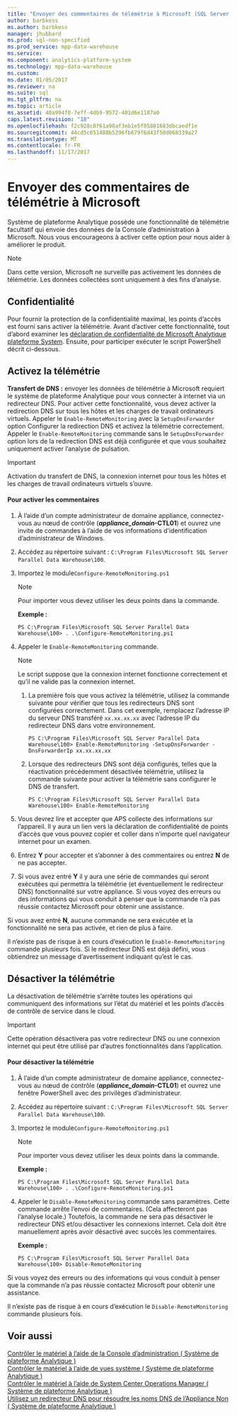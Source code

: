 ```yaml
---
title: "Envoyer des commentaires de télémétrie à Microsoft (SQL Server PDW)"
author: barbkess
ms.author: barbkess
manager: jhubbard
ms.prod: sql-non-specified
ms.prod_service: mpp-data-warehouse
ms.service: 
ms.component: analytics-platform-system
ms.technology: mpp-data-warehouse
ms.custom: 
ms.date: 01/05/2017
ms.reviewer: na
ms.suite: sql
ms.tgt_pltfrm: na
ms.topic: article
ms.assetid: 40a994f0-7eff-4db9-9572-401d6e1187a0
caps.latest.revision: "18"
ms.openlocfilehash: f2c928c8f61a98af3eb1e5f05881683dbcaedf1e
ms.sourcegitcommit: 44cd5c651488b5296fb679f6d43f50d068339a27
ms.translationtype: MT
ms.contentlocale: fr-FR
ms.lasthandoff: 11/17/2017
---
```

# <a name="send-telemetry-feedback-to-microsoft"></a>Envoyer des commentaires de télémétrie à Microsoft
Système de plateforme Analytique possède une fonctionnalité de télémétrie facultatif qui envoie des données de la Console d’administration à Microsoft. Nous vous encourageons à activer cette option pour nous aider à améliorer le produit.  
  
> [!NOTE]  
> Dans cette version, Microsoft ne surveille pas activement les données de télémétrie. Les données collectées sont uniquement à des fins d’analyse.  
  
## <a name="privacy"></a>Confidentialité  
Pour fournir la protection de la confidentialité maximal, les points d’accès est fourni sans activer la télémétrie. Avant d’activer cette fonctionnalité, tout d’abord examiner les [déclaration de confidentialité de Microsoft Analytique plateforme System](http://go.microsoft.com/fwlink/?LinkId=400902). Ensuite, pour participer exécuter le script PowerShell décrit ci-dessous.  
  
## <a name="enable"></a>Activez la télémétrie  
**Transfert de DNS :** envoyer les données de télémétrie à Microsoft requiert le système de plateforme Analytique pour vous connecter à internet via un redirecteur DNS. Pour activer cette fonctionnalité, vous devez activer la redirection DNS sur tous les hôtes et les charges de travail ordinateurs virtuels. Appeler le `Enable-RemoteMonitoring` avec la `SetupDnsForwarder` option Configurer la redirection DNS et activez la télémétrie correctement. Appeler le `Enable-RemoteMonitoring` commande sans le `SetupDnsForwarder` option lors de la redirection DNS est déjà configurée et que vous souhaitez uniquement activer l’analyse de pulsation.  
  
> [!IMPORTANT]  
> Activation du transfert de DNS, la connexion internet pour tous les hôtes et les charges de travail ordinateurs virtuels s’ouvre.  
  
#### <a name="to-enable-feedback"></a>Pour activer les commentaires  
  
1.  À l’aide d’un compte administrateur de domaine appliance, connectez-vous au nœud de contrôle (***appliance_domain*-CTL01**) et ouvrez une invite de commandes à l’aide de vos informations d’identification d’administrateur de Windows.  
  
2.  Accédez au répertoire suivant : `C:\Program Files\Microsoft SQL Server Parallel Data Warehouse\100`.  
  
3.  Importez le module`Configure-RemoteMonitoring.ps1`  
  
    > [!NOTE]  
    > Pour importer vous devez utiliser les deux points dans la commande.  
  
    **Exemple :**  
  
    ```  
    PS C:\Program Files\Microsoft SQL Server Parallel Data Warehouse\100> . .\Configure-RemoteMonitoring.ps1  
    ```  
  
4.  Appeler le `Enable-RemoteMonitoring` commande.  
  
    > [!NOTE]  
    > Le script suppose que la connexion internet fonctionne correctement et qu’il ne valide pas la connexion internet.  
  
    1.  La première fois que vous activez la télémétrie, utilisez la commande suivante pour vérifier que tous les redirecteurs DNS sont configurées correctement. Dans cet exemple, remplacez l’adresse IP du serveur DNS transféré `xx.xx.xx.xx` avec l’adresse IP du redirecteur DNS dans votre environnement.  
  
        ```  
        PS C:\Program Files\Microsoft SQL Server Parallel Data Warehouse\100> Enable-RemoteMonitoring -SetupDnsForwarder -DnsForwarderIp xx.xx.xx.xx  
        ```  
  
    2.  Lorsque des redirecteurs DNS sont déjà configurés, telles que la réactivation précédemment désactivée télémétrie, utilisez la commande suivante pour activer la télémétrie sans configurer le DNS de transfert.  
  
        ```  
        PS C:\Program Files\Microsoft SQL Server Parallel Data Warehouse\100> Enable-RemoteMonitoring  
        ```  
  
5.  Vous devrez lire et accepter que APS collecte des informations sur l’appareil. Il y aura un lien vers la déclaration de confidentialité de points d’accès que vous pouvez copier et coller dans n’importe quel navigateur internet pour un examen.  
  
6.  Entrez **Y** pour accepter et s’abonner à des commentaires ou entrez **N** de ne pas accepter.  
  
7.  Si vous avez entré **Y** il y aura une série de commandes qui seront exécutées qui permettra la télémétrie (et éventuellement le redirecteur DNS) fonctionnalité sur votre appliance. Si vous voyez des erreurs ou des informations qui vous conduit à penser que la commande n’a pas réussie contactez Microsoft pour obtenir une assistance.  
  
Si vous avez entré **N**, aucune commande ne sera exécutée et la fonctionnalité ne sera pas activée, et rien de plus à faire.  
  
Il n’existe pas de risque à en cours d’exécution le `Enable-RemoteMonitoring` commande plusieurs fois. Si le redirecteur DNS est déjà défini, vous obtiendrez un message d’avertissement indiquant qu’est le cas.  
  
## <a name="disable"></a>Désactiver la télémétrie  
La désactivation de télémétrie s’arrête toutes les opérations qui communiquent des informations sur l’état du matériel et les points d’accès de contrôle de service dans le cloud.  
  
> [!IMPORTANT]  
> Cette opération désactivera pas votre redirecteur DNS ou une connexion internet qui peut être utilisé par d’autres fonctionnalités dans l’application.  
  
#### <a name="to-disable-telemetry"></a>Pour désactiver la télémétrie  
  
1.  À l’aide d’un compte administrateur de domaine appliance, connectez-vous au nœud de contrôle (***appliance_domain*-CTL01**) et ouvrez une fenêtre PowerShell avec des privilèges d’administrateur.  
  
2.  Accédez au répertoire suivant : `C:\Program Files\Microsoft SQL Server Parallel Data Warehouse\100`.  
  
3.  Importez le module`Configure-RemoteMonitoring.ps1`  
  
    > [!NOTE]  
    > Pour importer vous devez utiliser les deux points dans la commande.  
  
    **Exemple :**  
  
    ```  
    PS C:\Program Files\Microsoft SQL Server Parallel Data Warehouse\100> . .\Configure-RemoteMonitoring.ps1  
    ```  
  
4.  Appeler le `Disable-RemoteMonitoring` commande sans paramètres. Cette commande arrête l’envoi de commentaires. (Cela affecteront pas l’analyse locale.) Toutefois, la commande ne sera pas désactiver le redirecteur DNS et/ou désactiver les connexions internet. Cela doit être manuellement après avoir désactivé avec succès les commentaires.  
  
    **Exemple :**  
  
    ```  
    PS C:\Program Files\Microsoft SQL Server Parallel Data Warehouse\100> Disable-RemoteMonitoring  
    ```  
  
Si vous voyez des erreurs ou des informations qui vous conduit à penser que la commande n’a pas réussie contactez Microsoft pour obtenir une assistance.  
  
Il n’existe pas de risque à en cours d’exécution le `Disable-RemoteMonitoring` commande plusieurs fois.  
  
## <a name="see-also"></a>Voir aussi  
[Contrôler le matériel à l’aide de la Console d’administration &#40; Système de plateforme Analytique &#41;](monitor-the-appliance-by-using-the-admin-console.md)  
[Contrôler le matériel à l’aide de vues système &#40; Système de plateforme Analytique &#41;](monitor-the-appliance-by-using-system-views.md)  
[Contrôler le matériel à l’aide de System Center Operations Manager &#40; Système de plateforme Analytique &#41;](monitor-the-appliance-by-using-system-center-operations-manager.md)  
[Utilisez un redirecteur DNS pour résoudre les noms DNS de l’Appliance Non &#40; Système de plateforme Analytique &#41;](use-a-dns-forwarder-to-resolve-non-appliance-dns-names.md)  
  
